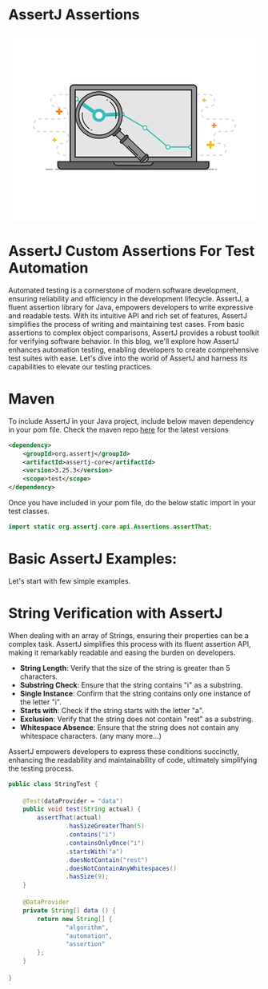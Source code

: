 # AssertJ Assertions

![Alt Text](assertj-header.gif)

# AssertJ Custom Assertions For Test Automation

Automated testing is a cornerstone of modern software development, ensuring reliability and efficiency in the development lifecycle. AssertJ, a fluent assertion library for Java, empowers developers to write expressive and readable tests. With its intuitive API and rich set of features, AssertJ simplifies the process of writing and maintaining test cases. From basic assertions to complex object comparisons, AssertJ provides a robust toolkit for verifying software behavior. In this blog, we'll explore how AssertJ enhances automation testing, enabling developers to create comprehensive test suites with ease. Let's dive into the world of AssertJ and harness its capabilities to elevate our testing practices.

# Maven

To include AssertJ in your Java project, include below maven dependency in your pom file. Check the maven repo [here](https://mvnrepository.com/artifact/org.assertj/assertj-core) for the latest versions

``` xml
<dependency>
    <groupId>org.assertj</groupId>
    <artifactId>assertj-core</artifactId>
    <version>3.25.3</version>
    <scope>test</scope>
</dependency>
```

Once you have included in your pom file, do the below static import in your test classes.

``` java
import static org.assertj.core.api.Assertions.assertThat;
```

# Basic AssertJ Examples:


Let's start with few simple examples.

# String Verification with AssertJ

When dealing with an array of Strings, ensuring their properties can be a complex task. AssertJ simplifies this process with its fluent assertion API, making it remarkably readable and easing the burden on developers.

- **String Length**: Verify that the size of the string is greater than 5 characters.
- **Substring Check**: Ensure that the string contains "i" as a substring.
- **Single Instance**: Confirm that the string contains only one instance of the letter "i".
- **Starts with**: Check if the string starts with the letter "a".
- **Exclusion**: Verify that the string does not contain "rest" as a substring.
- **Whitespace Absence**: Ensure that the string does not contain any whitespace characters. (any many more...)

AssertJ empowers developers to express these conditions succinctly, enhancing the readability and maintainability of code, ultimately simplifying the testing process.

``` Java
public class StringTest {

    @Test(dataProvider = "data")
    public void test(String actual) {
        assertThat(actual)
                .hasSizeGreaterThan(5)
                .contains("i")
                .containsOnlyOnce("i")
                .startsWith("a")
                .doesNotContain("rest")
                .doesNotContainAnyWhitespaces()
                .hasSize(9);
    }

    @DataProvider
    private String[] data () {
        return new String[] {
                "algorithm",
                "automation",
                "assertion"
        };
    }

}
```
